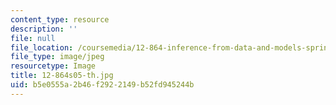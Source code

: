 ```yaml
---
content_type: resource
description: ''
file: null
file_location: /coursemedia/12-864-inference-from-data-and-models-spring-2005/b5e0555a2b46f2922149b52fd945244b_12-864s05-th.jpg
file_type: image/jpeg
resourcetype: Image
title: 12-864s05-th.jpg
uid: b5e0555a-2b46-f292-2149-b52fd945244b
---
```

